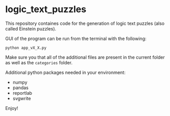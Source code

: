 # logic_text_puzzles

This repository containes code for the generation of logic text puzzles (also called Einstein puzzles).

GUI of the program can be run from the terminal with the following:
```
python app_vX_X.py
```

Make sure you that all of the additional files are present in the current folder as well as the `categories` folder.

Additional python packages needed in your environment:
* numpy
* pandas
* reportlab
* svgwrite

Enjoy!
